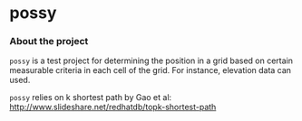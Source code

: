 possy
=============
 
### About the project ###

`possy` is a test project for determining the position in a grid based on certain measurable criteria in each cell of the grid. For instance, elevation data can used. 

`possy` relies on k shortest path by Gao et al:
 http://www.slideshare.net/redhatdb/topk-shortest-path